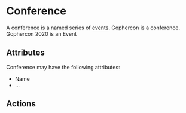 # Conference

A conference is a named series of [events]().  Gophercon is a conference.  Gophercon 2020 is an Event

## Attributes
Conference may have the following attributes:  

* Name 
* ...

## Actions


